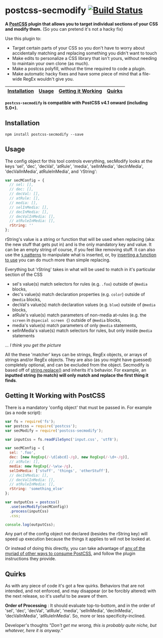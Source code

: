# postcss-secmodify [![Build Status](https://travis-ci.org/travco/postcss-secmodify.svg?branch=master)](https://travis-ci.org/travco/postcss-secmodify)

**A [PostCSS](https://github.com/postcss/postcss) plugin that allows you to target individual sections of your CSS and modify them.** 
(So you can pretend it's not a hacky fix)

Use this plugin to:
- Target certain parts of your CSS so you don't have to worry about accidentally matching and replacing something you didn't want to touch
- Make edits to personalize a CSS library that isn't yours, without needing to maintain your own clone (as much).
- Make a postcss polyfill, without the time required to code a plugin.
- Make automatic hacky fixes and have some piece of mind that a file-wide RegEx wouldn't give you.

[Installation](https://github.com/travco/postcss-secmodify#installation) | [Usage](https://github.com/travco/postcss-secmodify#usage) | [Getting it Working](https://github.com/travco/postcss-secmodify#getting-it-working-with-postcss) | [Quirks](https://github.com/travco/postcss-secmodify#quirks)
--- | --- | --- | ---



**`postcss-secmodify` is compatible with PostCSS v4.1 onward (including 5.0+).**

## Installation
```
npm install postcss-secmodify --save
```

## Usage

The config object for this tool controls everything, secModify looks at the keys 'sel', 'dec', 'decVal', 'atRule', 'media', 'selInMedia', 'decInMedia', 'decValInMedia', atRuleInMedia', and 'rString':
```js
var secMConfig = {
  // sel: [],
  // dec: [],
  // decVal: [],
  // atRule: [],
  // media: [],
  // selInMedia: [],
  // decInMedia: [],
  // decValInMedia: [],
  // atRuleInMedia: [],
  rString: ''
};
```
rString's value is a string or function that will be used when replacing (aka: the new stuff that gets put in) and is the only mandatory key and value. It can be an empty string of course, if you feel like removing stuff. It can also use the [`$` patterns](https://developer.mozilla.org/en-US/docs/Web/JavaScript/Reference/Global_Objects/String/replace#Specifying_a_string_as_a_parameter) to manipulate what is inserted, or, by [inserting a function to use](https://developer.mozilla.org/en-US/docs/Web/JavaScript/Reference/Global_Objects/String/replace#Specifying_a_function_as_a_parameter) you can do much more than simple replacing.

Everything but 'rString' takes in what will be used to match in it's particular section of the CSS
- sel's value(s) match selectors for rules (e.g. `.foo`) outside of `@media` blocks,
- dec's value(s) match declaration properties (e.g. `color`) outside of `@media` blocks,
- decVal's value(s) match declaration values (e.g. `blue`) outside of `@media` blocks,
- atRule's value(s) match parameters of non-media at-rules (e.g. the `screen` in `@special screen {`) outside of `@media` blocks,
- media's value(s) match parameters of only `@media` statements,
- selInMedia's value(s) match selectors for rules, but only inside `@media` statements

*... I think you get the picture*

All the these 'matcher' keys can be strings, RegEx objects, or arrays of strings and/or RegEx objects. They are also (as you might have guessed) completely optional, and can be excluded from the object. Secmodify is based off of [string.replace()](https://developer.mozilla.org/en-US/docs/Web/JavaScript/Reference/Global_Objects/String/replace) and inherits it's behavior. For example, an **inputted string (to match) will only match and replace the first thing it finds**.

## Getting It Working with PostCSS

There is a mandatory 'config object' that must be passed in. For example (as a node script):

```js
var fs = require('fs');
var postcss = require('postcss');
var secModify = require('postcss-secmodify');

var inputCss = fs.readFileSync('input.css', 'utf8');

var secMConfig = {
  sel: '.foo',
  dec: [new RegExp(/-\d[abcd]-/g), new RegExp(/-\d+-/g)],
  // atRule: [],
  media: new RegExp(/-\w\w-/g),
  selInMedia: ['stuff', 'things', 'otherStuff'],
  // decInMedia: [],
  // decValInMedia: [],
  // atRuleInMedia: [],
  rString: 'something_else'
};

var outputCss = postcss()
  .use(secModify(secMConfig))
  .process(inputCss)
  .css;

console.log(outputCss);
```
Any part of the config object not declared (besides the rString key) will speed up execution because the things it applies to will not be looked at.

Or instead of doing this directly, you can take advantage of [any of the myriad of other ways to consume PostCSS](https://github.com/postcss/postcss#usage), and follow the plugin instructions they provide.

## Quirks
As with any piece of code it's got a few quirks. Behaviors that are not intended, and not enforced, and may disappear (or be forcibly altered) with the next release, so it's useful to be aware of them.

**Order of Processing** : It should evaluate top-to-bottom, and in the order of 'sel', 'dec', 'decVal', 'atRule', 'media', 'selInMedia', 'decInMedia', 'decValInMedia', 'atRuleInMedia'. So, more or less specificity-inclined.

Developer's thoughts *"Don't get me wrong, this is probably quite niche, but whatever, here it is anyway."*
